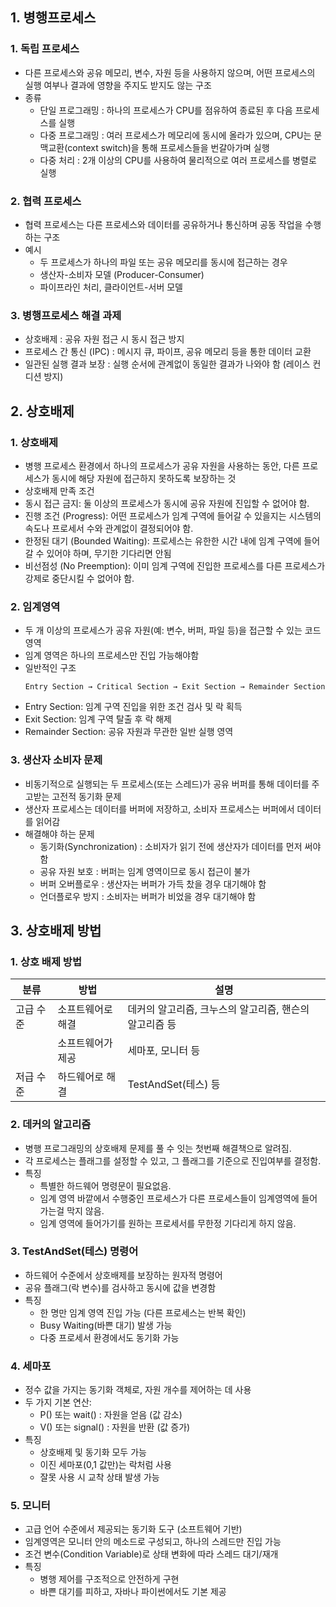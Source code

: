## 1. 병행프로세스
### 1. 독립 프로세스
- 다른 프로세스와 공유 메모리, 변수, 자원 등을 사용하지 않으며, 어떤 프로세스의 실행 여부나 결과에 영향을 주지도 받지도 않는 구조
- 종류
    - 단일 프로그래밍 : 하나의 프로세스가 CPU를 점유하여 종료된 후 다음 프로세스를 실행
    - 다중 프로그래밍 : 여러 프로세스가 메모리에 동시에 올라가 있으며, CPU는 문맥교환(context switch)을 통해 프로세스들을 번갈아가며 실행
    - 다중 처리 : 2개 이상의 CPU를 사용하여 물리적으로 여러 프로세스를 병렬로 실행

### 2. 협력 프로세스
- 협력 프로세스는 다른 프로세스와 데이터를 공유하거나 통신하며 공동 작업을 수행하는 구조
- 예시
  - 두 프로세스가 하나의 파일 또는 공유 메모리를 동시에 접근하는 경우
  - 생산자-소비자 모델 (Producer-Consumer)
  - 파이프라인 처리, 클라이언트-서버 모델


### 3. 병행프로세스 해결 과제
- 상호배제 : 공유 자원 접근 시 동시 접근 방지
- 프로세스 간 통신 (IPC) : 메시지 큐, 파이프, 공유 메모리 등을 통한 데이터 교환
- 일관된 실행 결과 보장 : 실행 순서에 관계없이 동일한 결과가 나와야 함 (레이스 컨디션 방지)

## 2. 상호배제
### 1. 상호배제
- 병행 프로세스 환경에서 하나의 프로세스가 공유 자원을 사용하는 동안, 다른 프로세스가 동시에 해당 자원에 접근하지 못하도록 보장하는 것
- 상호배제 만족 조건
- 동시 접근 금지: 둘 이상의 프로세스가 동시에 공유 자원에 진입할 수 없어야 함.
- 진행 조건 (Progress): 어떤 프로세스가 임계 구역에 들어갈 수 있을지는 시스템의 속도나 프로세서 수와 관계없이 결정되어야 함.
- 한정된 대기 (Bounded Waiting): 프로세스는 유한한 시간 내에 임계 구역에 들어갈 수 있어야 하며, 무기한 기다리면 안됨
- 비선점성 (No Preemption): 이미 임계 구역에 진입한 프로세스를 다른 프로세스가 강제로 중단시킬 수 없어야 함.

### 2. 임계영역
- 두 개 이상의 프로세스가 공유 자원(예: 변수, 버퍼, 파일 등)을 접근할 수 있는 코드 영역
- 임계 영역은 하나의 프로세스만 진입 가능해야함
- 일반적인 구조
  ```
  Entry Section → Critical Section → Exit Section → Remainder Section
  ```
- Entry Section: 임계 구역 진입을 위한 조건 검사 및 락 획득
- Exit Section: 임계 구역 탈출 후 락 해제
- Remainder Section: 공유 자원과 무관한 일반 실행 영역

### 3. 생산자 소비자 문제
- 비동기적으로 실행되는 두 프로세스(또는 스레드)가 공유 버퍼를 통해 데이터를 주고받는 고전적 동기화 문제
- 생산자 프로세스는 데이터를 버퍼에 저장하고, 소비자 프로세스는 버퍼에서 데이터를 읽어감
- 해결해야 하는 문제
    - 동기화(Synchronization) : 소비자가 읽기 전에 생산자가 데이터를 먼저 써야 함
    - 공유 자원 보호 : 버퍼는 임계 영역이므로 동시 접근이 불가
    - 버퍼 오버플로우 : 생산자는 버퍼가 가득 찼을 경우 대기해야 함
    - 언더플로우 방지 : 소비자는 버퍼가 비었을 경우 대기해야 함

## 3. 상호배제 방법
### 1. 상호 배제 방법
| 분류|방법|설명|
| - | - | - |
| 고급 수준 | 소프트웨어로 해결| 데커의 알고리즘, 크누스의 알고리즘, 핸슨의 알고리즘 등 |
||소프트웨어가 제공 | 세마포, 모니터 등 |
| 저급 수준 | 하드웨어로 해결| TestAndSet(테스) 등 |

### 2. 데커의 알고리즘
- 병행 프로그래밍의 상호배제 문제를 풀 수 잇는 첫번째 해결책으로 알려짐.
- 각 프로세스는 플래그를 설정할 수 있고, 그 플래그를 기준으로 진입여부를 결정함.
- 특징
    - 특별한 하드웨어 명령문이 필요없음.
    - 임계 영역 바깥에서 수행중인 프로세스가 다른 프로세스들이 임계영역에 들어가는걸 막지 않음.
    - 임계 영역에 들어가기를 원하는 프로세서를 무한정 기다리게 하지 않음.

### 3. TestAndSet(테스) 명령어
- 하드웨어 수준에서 상호배제를 보장하는 원자적 명령어
- 공유 플래그(락 변수)를 검사하고 동시에 값을 변경함
- 특징
  - 한 명만 임계 영역 진입 가능 (다른 프로세스는 반복 확인)
  - Busy Waiting(바쁜 대기) 발생 가능
  - 다중 프로세서 환경에서도 동기화 가능

### 4. 세마포
- 정수 값을 가지는 동기화 객체로, 자원 개수를 제어하는 데 사용
- 두 가지 기본 연산:
    - P() 또는 wait() : 자원을 얻음 (값 감소)
    - V() 또는 signal() : 자원을 반환 (값 증가)
- 특징
    - 상호배제 및 동기화 모두 가능
    - 이진 세마포(0,1 값만)는 락처럼 사용
    - 잘못 사용 시 교착 상태 발생 가능

### 5. 모니터
- 고급 언어 수준에서 제공되는 동기화 도구 (소프트웨어 기반)
- 임계영역은 모니터 안의 메소드로 구성되고, 하나의 스레드만 진입 가능
- 조건 변수(Condition Variable)로 상태 변화에 따라 스레드 대기/재개
- 특징
    - 병행 제어를 구조적으로 안전하게 구현
    - 바쁜 대기를 피하고, 자바나 파이썬에서도 기본 제공
